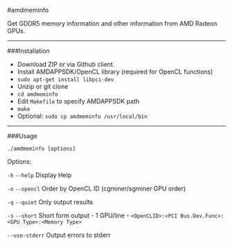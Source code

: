 #amdmeminfo


Get GDDR5 memory information and other information from AMD Radeon GPUs.

---

###Installation

* Download ZIP or via Github client.
* Install AMDAPPSDK/OpenCL library (required for OpenCL functions)
* `sudo apt-get install libpci-dev`
* Unzip or git clone
* `cd amdmeminfo`
* Edit `Makefile` to specify AMDAPPSDK path
* `make`
* Optional: `sudo cp amdmeminfo /usr/local/bin`

---

###Usage

`./amdmeminfo [options]`

Options:

`-h` `--help` Display Help

`-o` `--opencl` Order by OpenCL ID (cgminer/sgminer GPU order)

`-q` `--quiet` Only output results

`-s` `--short` Short form output - 1 GPU/line - `<OpenCLID>:<PCI Bus.Dev.Func>:<GPU Type>:<Memory Type>`

`--use-stderr` Output errors to stderr


